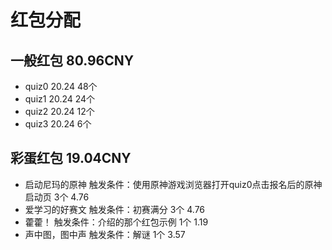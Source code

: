 # 红包分配

## 一般红包 80.96CNY
- quiz0 20.24 48个
- quiz1 20.24 24个
- quiz2 20.24 12个
- quiz3 20.24 6个

## 彩蛋红包 19.04CNY
- 启动尼玛的原神 触发条件：使用原神游戏浏览器打开quiz0点击报名后的原神启动页 3个 4.76
- 爱学习的好赛文 触发条件：初赛满分 3个 4.76
- 藿藿！ 触发条件：介绍的那个红包示例 1个 1.19
- 声中图，图中声 触发条件：解谜 1个 3.57